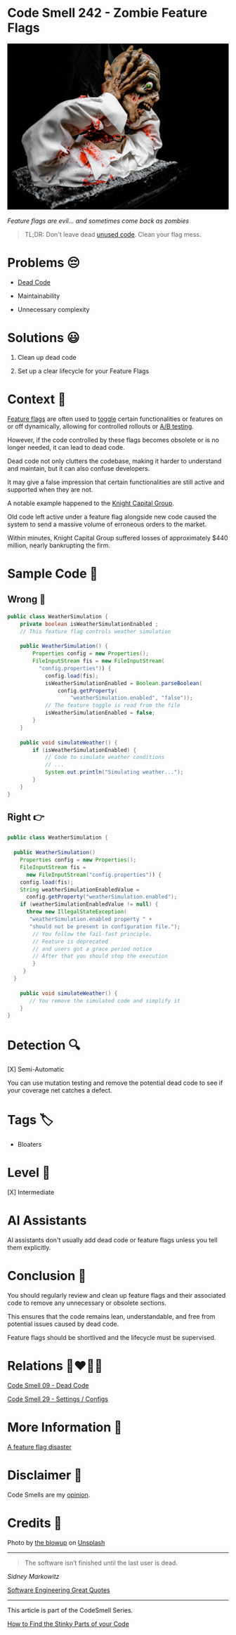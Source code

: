 # Code Smell 242 - Zombie Feature Flags
            
![Code Smell 242 - Zombie Feature Flags](Code%20Smell%20242%20-%20Zombie%20Feature%20Flags.jpg)

*Feature flags are evil... and sometimes come back as zombies*

> TL;DR: Don't leave dead [unused code](https://github.com/mcsee/Software-Design-Articles/tree/main/Articles/Code%20Smells/Code%20Smell%2009%20-%20Dead%20Code/readme.md). Clean your flag mess.

# Problems 😔 

- [Dead Code](https://github.com/mcsee/Software-Design-Articles/tree/main/Articles/Code%20Smells/Code%20Smell%2009%20-%20Dead%20Code/readme.md)

- Maintainability

- Unnecessary complexity

# Solutions 😃

1. Clean up dead code

2. Set up a clear lifecycle for your Feature Flags

# Context 💬

[Feature flags](https://en.wikipedia.org/wiki/Feature_toggle) are often used to [toggle](https://github.com/mcsee/Software-Design-Articles/tree/main/Articles/Code%20Smells/Code%20Smell%2029%20-%20Settings%20-%20Configs/readme.md) certain functionalities or features on or off dynamically, allowing for controlled rollouts or [A/B testing](https://en.wikipedia.org/wiki/A/B_testing). 

However, if the code controlled by these flags becomes obsolete or is no longer needed, it can lead to dead code.

Dead code not only clutters the codebase, making it harder to understand and maintain, but it can also confuse developers.

It may give a false impression that certain functionalities are still active and supported when they are not. 

A notable example happened to the [Knight Capital Group](https://dougseven.com/2014/04/17/knightmare-a-devops-cautionary-tale/).

Old code left active under a feature flag alongside new code caused the system to send a massive volume of erroneous orders to the market. 

Within minutes, Knight Capital Group suffered losses of approximately $440 million, nearly bankrupting the firm. 

# Sample Code 📖

## Wrong 🚫

<!-- [Gist Url](https://gist.github.com/mcsee/ddc8429d93d44337a2721df438844c35) -->

```java
public class WeatherSimulation {
    private boolean isWeatherSimulationEnabled ; 
    // This feature flag controls weather simulation
  
    public WeatherSimulation() {
        Properties config = new Properties();
        FileInputStream fis = new FileInputStream(
          "config.properties")) {
            config.load(fis);
            isWeatherSimulationEnabled = Boolean.parseBoolean(
                config.getProperty(
                    "weatherSimulation.enabled", "false"));
            // The feature toggle is read from the file
            isWeatherSimulationEnabled = false;
        }
    }
   
    public void simulateWeather() {
        if (isWeatherSimulationEnabled) {
            // Code to simulate weather conditions
            // ...
            System.out.println("Simulating weather...");
        }
    }
}
```

## Right 👉

<!-- [Gist Url](https://gist.github.com/mcsee/ba73de8f56fa1b74e6d40fc9d3cb2266) -->

```java
public class WeatherSimulation {
  
  public WeatherSimulation() 
    Properties config = new Properties();
    FileInputStream fis =
      new FileInputStream("config.properties")) {
    config.load(fis);
    String weatherSimulationEnabledValue = 
      config.getProperty("weatherSimulation.enabled");
    if (weatherSimulationEnabledValue != null) {
      throw new IllegalStateException(
       "weatherSimulation.enabled property " + 
       "should not be present in configuration file.");
        // You follow the fail-fast principle. 
        // Feature is deprecated 
        // and users got a grace period notice
        // After that you should stop the execution              
        }
     }
  }
   
    public void simulateWeather() {
       // You remove the simulated code and simplify it
    }
}
```

# Detection 🔍

[X] Semi-Automatic 

You can use mutation testing and remove the potential dead code to see if your coverage net catches a defect.

# Tags 🏷️

- Bloaters

# Level 🔋

[X] Intermediate 

# AI Assistants

AI assistants don't usually add dead code or feature flags unless you tell them explicitly.

# Conclusion 🏁

You should regularly review and clean up feature flags and their associated code to remove any unnecessary or obsolete sections. 

This ensures that the code remains lean, understandable, and free from potential issues caused by dead code. 

Feature flags should be shortlived and the lifecycle must be supervised.

# Relations 👩‍❤️‍💋‍👨

[Code Smell 09 - Dead Code](https://github.com/mcsee/Software-Design-Articles/tree/main/Articles/Code%20Smells/Code%20Smell%2009%20-%20Dead%20Code/readme.md)

[Code Smell 29 - Settings / Configs](https://github.com/mcsee/Software-Design-Articles/tree/main/Articles/Code%20Smells/Code%20Smell%2029%20-%20Settings%20-%20Configs/readme.md)

# More Information 📕

[A feature flag disaster](https://dougseven.com/2014/04/17/knightmare-a-devops-cautionary-tale/)

# Disclaimer 📘

Code Smells are my [opinion](https://github.com/mcsee/Software-Design-Articles/tree/main/Articles/Blogging/I%20Wrote%20More%20than%2090%20Articles%20on%202021%20Here%20is%20What%20I%20Learned/readme.md).

# Credits 🙏

Photo by [the blowup](https://unsplash.com/@theblowup) on [Unsplash](https://unsplash.com/photos/person-in-white-dress-with-red-yellow-and-green-face-paint-km5_ZJThpMc)

* * *

> The software isn’t finished until the last user is dead.

_Sidney Markowitz_ 
 
[Software Engineering Great Quotes](https://github.com/mcsee/Software-Design-Articles/tree/main/Articles/Quotes/Software%20Engineering%20Great%20Quotes/readme.md)

* * *

This article is part of the CodeSmell Series.

[How to Find the Stinky Parts of your Code](https://github.com/mcsee/Software-Design-Articles/tree/main/Articles/Code%20Smells/How%20to%20Find%20the%20Stinky%20parts%20of%20your%20Code/readme.md)